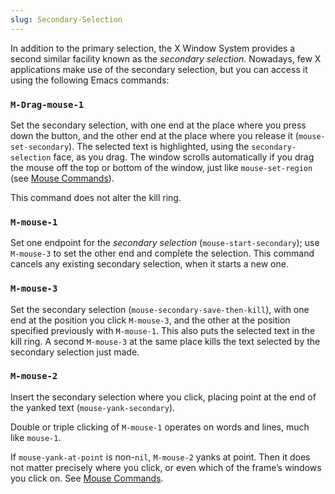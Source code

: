 ```yaml
---
slug: Secondary-Selection
---
```


In addition to the primary selection, the X Window System provides a second similar facility known as the *secondary selection*. Nowadays, few X applications make use of the secondary selection, but you can access it using the following Emacs commands:

### `M-Drag-mouse-1`

Set the secondary selection, with one end at the place where you press down the button, and the other end at the place where you release it (`mouse-set-secondary`). The selected text is highlighted, using the `secondary-selection` face, as you drag. The window scrolls automatically if you drag the mouse off the top or bottom of the window, just like `mouse-set-region` (see [Mouse Commands](/docs/emacs/Mouse-Commands)).

This command does not alter the kill ring.

### `M-mouse-1`

Set one endpoint for the *secondary selection* (`mouse-start-secondary`); use `M-mouse-3` to set the other end and complete the selection. This command cancels any existing secondary selection, when it starts a new one.

### `M-mouse-3`

Set the secondary selection (`mouse-secondary-save-then-kill`), with one end at the position you click `M-mouse-3`, and the other at the position specified previously with `M-mouse-1`. This also puts the selected text in the kill ring. A second `M-mouse-3` at the same place kills the text selected by the secondary selection just made.

### `M-mouse-2`

Insert the secondary selection where you click, placing point at the end of the yanked text (`mouse-yank-secondary`).

Double or triple clicking of `M-mouse-1` operates on words and lines, much like `mouse-1`.

If `mouse-yank-at-point` is non-`nil`, `M-mouse-2` yanks at point. Then it does not matter precisely where you click, or even which of the frame’s windows you click on. See [Mouse Commands](/docs/emacs/Mouse-Commands).
